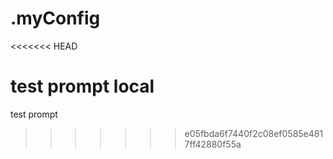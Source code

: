 # .myConfig
<<<<<<< HEAD

test prompt local
=======
test prompt
>>>>>>> e05fbda6f7440f2c08ef0585e4817ff42880f55a
